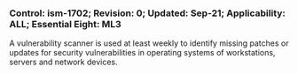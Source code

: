 ### Control: ism-1702; Revision: 0; Updated: Sep-21; Applicability: ALL; Essential Eight: ML3
<p>A vulnerability scanner is used at least weekly to identify missing patches or updates for security vulnerabilities in operating systems of workstations, servers and network devices.</p>